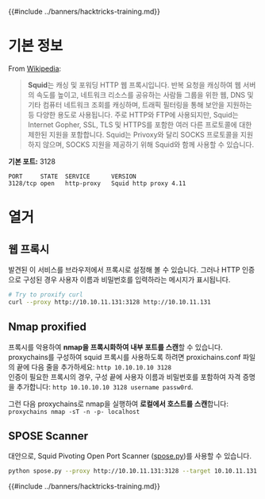 {{#include ../banners/hacktricks-training.md}}

# 기본 정보

From [Wikipedia](<https://en.wikipedia.org/wiki/Squid_(software)>):

> **Squid**는 캐싱 및 포워딩 HTTP 웹 프록시입니다. 반복 요청을 캐싱하여 웹 서버의 속도를 높이고, 네트워크 리소스를 공유하는 사람들 그룹을 위한 웹, DNS 및 기타 컴퓨터 네트워크 조회를 캐싱하며, 트래픽 필터링을 통해 보안을 지원하는 등 다양한 용도로 사용됩니다. 주로 HTTP와 FTP에 사용되지만, Squid는 Internet Gopher, SSL, TLS 및 HTTPS를 포함한 여러 다른 프로토콜에 대한 제한된 지원을 포함합니다. Squid는 Privoxy와 달리 SOCKS 프로토콜을 지원하지 않으며, SOCKS 지원을 제공하기 위해 Squid와 함께 사용할 수 있습니다.

**기본 포트:** 3128
```
PORT     STATE  SERVICE      VERSION
3128/tcp open   http-proxy   Squid http proxy 4.11
```
# 열거

## 웹 프록시

발견된 이 서비스를 브라우저에서 프록시로 설정해 볼 수 있습니다. 그러나 HTTP 인증으로 구성된 경우 사용자 이름과 비밀번호를 입력하라는 메시지가 표시됩니다.
```bash
# Try to proxify curl
curl --proxy http://10.10.11.131:3128 http://10.10.11.131
```
## Nmap proxified

프록시를 악용하여 **nmap을 프록시화하여 내부 포트를 스캔**할 수 있습니다.\
proxychains를 구성하여 squid 프록시를 사용하도록 하려면 proxichains.conf 파일의 끝에 다음 줄을 추가하세요: `http 10.10.10.10 3128`  
인증이 필요한 프록시의 경우, 구성 끝에 사용자 이름과 비밀번호를 포함하여 자격 증명을 추가합니다: `http 10.10.10.10 3128 username passw0rd`.

그런 다음 proxychains로 nmap을 실행하여 **로컬에서 호스트를 스캔**합니다: `proxychains nmap -sT -n -p- localhost`

## SPOSE Scanner

대안으로, Squid Pivoting Open Port Scanner ([spose.py](https://github.com/aancw/spose))를 사용할 수 있습니다.
```bash
python spose.py --proxy http://10.10.11.131:3128 --target 10.10.11.131
```
{{#include ../banners/hacktricks-training.md}}
